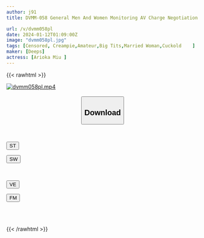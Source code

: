 ```yaml
---
author: j91
title: DVMM-058 General Men And Women Monitoring AV Charge Negotiation Just Before The Last Train On The Way Home From The After-party! Adult Men And Women Who Are Friends Take On An Extreme Mission Of 100,000 Yen Per Shot! Two Tipsy Young Wives Have Harem Reverse 3P Continuous Ejaculation Sex With A Married Man At A Love Hotel Until Morning! 2 A Secret Orgy That Forgets Each Other's Families Can't Be Contained In Just One Shot! !

url: /v/dvmm058pl
date: 2024-01-12T01:09:00Z
image: "dvmm058pl.jpg"
tags: [Censored, Creampie,Amateur,Big Tits,Married Woman,Cuckold	]
maker: [Deeps]
actress: [Arioka Miu ]
---
```



{{< rawhtml >}}

<div class="video" data-videoid="AJLJKzxByQiX6Mq">
    <a href="javascript:;">
        <img src="/v/dvmm058pl/dvmm058pl.jpg" width="WIDTH" height="HEIGHT" alt="dvmm058pl.mp4" loading="lazy">
    </a>
</div>

<script type="text/javascript" src="https://j91.asia/asset/on-demand-st.js"></script>

<br>
  <link rel="stylesheet" href="https://j91.asia/asset/bs5.css">
  
  <center>
  <button class="btn btn-primary" type="button" data-bs-toggle="collapse" data-bs-target=".multi-collapse" aria-expanded="false" aria-controls="multiCollapseExample1 multiCollapseExample2"><h2>Download</h2></button></center>
</p>
<div class="row">
  <div class="col">
    <div class="collapse multi-collapse" id="multiCollapseExample1">
      <div class="card card-body">
	      	      <br>
<div class="buttons">  
<p><a href="https://streamtape.to/v/AJLJKzxByQiX6Mq" target="_blank"><button class="btn-hover color-3"><i class="fa fa-download"></i> ST</button></a></p>
<p><a href="https://flaswish.com/azq0mxi5dob0" target="_blank"><button class="btn-hover color-2"><i class="fa fa-download"></i> SW</button></a></p></div>
    </div>
  </div>
</div>
  <div class="col">
    <div class="collapse multi-collapse" id="multiCollapseExample2">
      <div class="card card-body">
	      <br>
<div class="buttons">
<p><a href="https://veev.to/d/eHwgwvYa7EagISy8KrOTc4t1UDGFcji5PxU74m" target="_blank"><button class="btn-hover color-9"><i class="fa fa-download"></i> VE</button></a></p>
<p><a href="https://filemoon.sx/d/s7lyy4f1xte8" target="_blank"><button class="btn-hover color-8"><i class="fa fa-download"></i> FM</button></a></p></div>
<br><br>
      </div>
    </div>
  </div>
</div>

{{< /rawhtml >}}